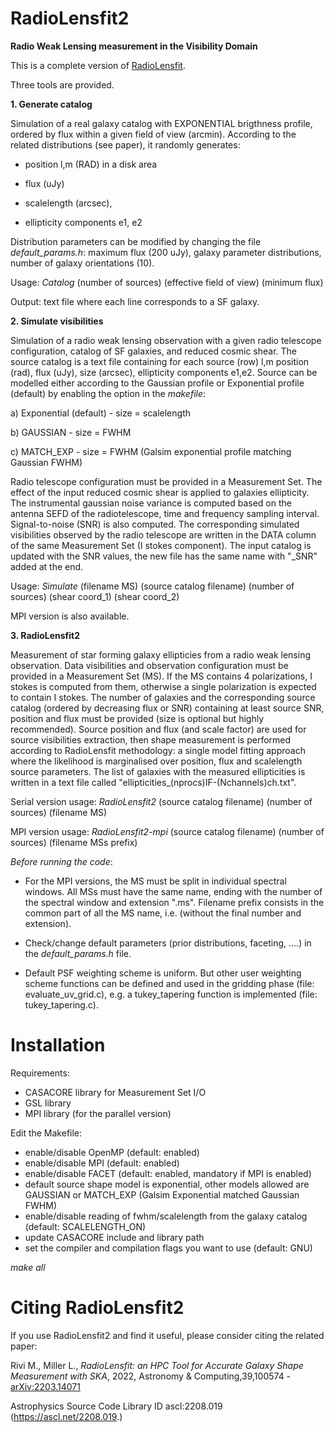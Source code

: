 # RadioLensfit2

**Radio Weak Lensing measurement in the Visibility Domain**

This is a complete version of [RadioLensfit](https://github.com/marziarivi/RadioLensfit).

Three tools are provided. 

**1. Generate catalog**

Simulation of a real galaxy catalog with EXPONENTIAL brigthness profile, ordered by flux within a given field of view (arcmin).
According to the related distributions (see paper), it randomly generates: 

- position l,m (RAD) in a disk area

- flux (uJy)

- scalelength (arcsec), 

- ellipticity components e1, e2

Distribution parameters can be modified by changing the file *default_params.h*: maximum flux (200 uJy), galaxy parameter distributions, number of galaxy orientations (10).

Usage: *Catalog* (number of sources) (effective field of view) (minimum flux)

Output: text file where each line corresponds to a SF galaxy.

**2. Simulate visibilities**

Simulation of a radio weak lensing observation with a given radio telescope configuration, catalog of SF galaxies, and reduced cosmic shear.
The source catalog is a text file containing for each source (row) l,m position (rad), flux (uJy), size (arcsec), ellipticity components e1,e2. Source can be modelled either according to the Gaussian profile or Exponential profile (default) by enabling the option in the *makefile*: 

a) Exponential (default) - size = scalelength

b) GAUSSIAN - size = FWHM

c) MATCH_EXP - size = FWHM (Galsim exponential profile matching Gaussian FWHM)

Radio telescope configuration must be provided in a Measurement Set.
The effect of the input reduced cosmic shear is applied to galaxies ellipticity. The instrumental gaussian noise variance is computed based on the antenna SEFD of the radiotelescope, time and frequency sampling interval. Signal-to-noise (SNR) is also computed.
The corresponding simulated visibilities observed by the radio telescope are written in the DATA column of the same Measurement Set (I stokes component). The input catalog is updated with the SNR values, the new file has the same name with "_SNR" added at the end.

Usage: *Simulate* (filename MS) (source catalog filename) (number of sources) (shear coord_1) (shear coord_2)
 
MPI version is also available.

**3. RadioLensfit2**

Measurement of star forming galaxy ellipticies from a radio weak lensing observation.
Data visibilities and observation configuration must be provided in a Measurement Set (MS). If the MS contains 4 polarizations, I stokes is computed from them, otherwise a single polarization is expected to contain I stokes.
The number of galaxies and the corresponding source catalog (ordered by decreasing flux or SNR) containing at least source SNR, position and flux must be provided (size is optional but highly recommended). 
Source position and flux (and scale factor) are used for source visibilities extraction, then shape measurement is performed according to RadioLensfit methodology: a single model fitting approach where the likelihood is marginalised over position, flux and scalelength source parameters. The list of galaxies with the measured ellipticities is written in a text file called "ellipticities_(nprocs)IF-(Nchannels)ch.txt".

Serial version usage: *RadioLensfit2* (source catalog filename) (number of sources) (filename MS)

MPI version usage: *RadioLensfit2-mpi* (source catalog filename) (number of sources) (filename MSs prefix)

*Before running the code*:

- For the MPI versions, the MS must be split in individual spectral windows. All MSs must have the same name, ending with the number of the spectral window and extension  ".ms".
Filename prefix consists in the common part of all the MS name, i.e. (without the final number and extension).  

- Check/change default parameters (prior distributions, faceting, ....) in the *default_params.h* file.

- Default PSF weighting scheme is uniform. But other user weighting scheme functions can be defined and used in the gridding phase (file: evaluate_uv_grid.c), e.g. a tukey_tapering function is implemented (file: tukey_tapering.c).

# Installation

Requirements:
- CASACORE library for Measurement Set I/O
- GSL library 
- MPI library (for the parallel version)

Edit the Makefile:

- enable/disable OpenMP (default: enabled)
- enable/disable MPI (default: enabled)
- enable/disable FACET (default: enabled, mandatory if MPI is enabled)
- default source shape model is exponential, other models allowed are GAUSSIAN or MATCH_EXP (Galsim Exponential matched Gaussian FWHM)   
- enable/disable reading of fwhm/scalelength from the galaxy catalog (default: SCALELENGTH_ON) 
- update CASACORE include and library path
- set the compiler and compilation flags you want to use (default: GNU)

*make all*

# Citing RadioLensfit2

If you use RadioLensfit2 and find it useful, please consider citing the related paper:

Rivi M., Miller L., *RadioLensfit: an HPC Tool for Accurate Galaxy Shape Measurement with SKA*, 2022, Astronomy & Computing,39,100574 - [arXiv:2203.14071](https://arxiv.org/abs/2203.14071)

Astrophysics Source Code Library ID ascl:2208.019 (https://ascl.net/2208.019.)



